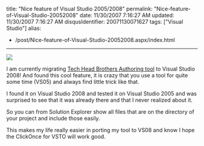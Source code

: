 title: "Nice feature of Visual Studio 2005/2008"
permalink: "Nice-feature-of-Visual-Studio-20052008"
date: 11/30/2007 7:16:27 AM
updated: 11/30/2007 7:16:27 AM
disqusIdentifier: 20071130071627
tags: ["Visual Studio"]
alias:
 - /post/Nice-feature-of-Visual-Studio-20052008.aspx/index.html
---
![](http://farm3.static.flickr.com/2180/2073940961_2248d4831e_o.jpg)

I am currently migrating [Tech Head Brothers Authoring tool](http://www.codeplex.com/THBAuthoring) to Visual Studio 2008! And found this cool feature, it is crazy that you use a tool for quite some time (VS05) and always find little trick like that.
<!-- more -->

I found it on Visual Studio 2008 and tested it on Visual Studio 2005 and was surprised to see that it was already there and that I never realized about it.

So you can from Solution Explorer show all files that are on the directory of your project and include those easily.

This makes my life really easier in porting my tool to VS08 and know I hope the ClickOnce for VSTO will work good.
